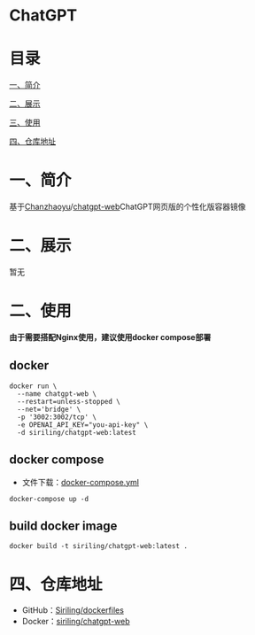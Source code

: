 

# ChatGPT

# 目录

[一、简介](#一简介)

[二、展示](#二展示)

[三、使用](三使用)

[四、仓库地址](#四仓库信息)

# 一、简介

基于[Chanzhaoyu](https://github.com/Chanzhaoyu)/[chatgpt-web](https://github.com/Chanzhaoyu/chatgpt-web)ChatGPT网页版的个性化版容器镜像

# 二、展示

暂无

# 二、使用

**由于需要搭配Nginx使用，建议使用docker compose部署**

## docker


```shell
docker run \
  --name chatgpt-web \
  --restart=unless-stopped \
  --net='bridge' \
  -p '3002:3002/tcp' \
  -e OPENAI_API_KEY="you-api-key" \
  -d siriling/chatgpt-web:latest
```

## docker compose

- 文件下载：[docker-compose.yml](https://raw.githubusercontent.com/Siriling/dockerfiles/main/chatgpt-web/docker-compose.yml)

```shell
docker-compose up -d
```

## build docker image

```shell
docker build -t siriling/chatgpt-web:latest .
```

# 四、仓库地址

- GitHub：[Siriling/dockerfiles](https://github.com/Siriling/dockerfiles/tree/main/chatgpt-web)
- Docker：[siriling/chatgpt-web](https://hub.docker.com/r/siriling/chatgpt-web)
